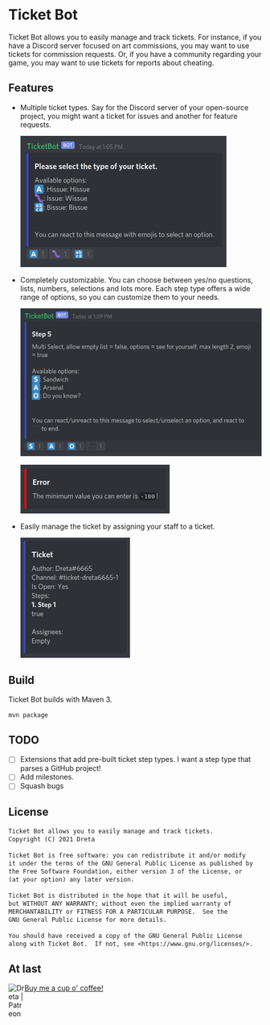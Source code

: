 # Ticket Bot

Ticket Bot allows you to easily manage and track tickets. For instance, if you have a Discord server focused on art
commissions, you may want to use tickets for commission requests. Or, if you have a community regarding your game, you
may want to use tickets for reports about cheating.

## Features

* Multiple ticket types. Say for the Discord server of your open-source project, you might want a ticket for issues and
  another for feature requests.

  ![Discord embed sent by TicketBot with color blue saying please select the type of your ticket.](images/img0.png)

* Completely customizable. You can choose between yes/no questions, lists, numbers, selections and lots more. Each step
  type offers a wide range of options, so you can customize them to your needs.

  ![Discord embed sent by TicketBot with color blue for step 5 of a ticket. This step is a multi select step and the available options are S for sandwich, A for arsenal and O for do you know. The information message reads you can react or unreact to this message to select or unselect an option, and react to the end emoji to end.](images/img1.png)

  ![Discord embed sent by TicketBot with color red for an error saying the minimum value you can enter is negative one hundred.](images/img2.png)

* Easily manage the ticket by assigning your staff to a ticket.

  ![Discord embed sent by TicketBot detailing a ticket showing the author, the channel, whether the ticket is open or not, the steps of the ticket and the assignees.](images/img3.png)

## Build

Ticket Bot builds with Maven 3.

```
mvn package
```

## TODO

- [ ] Extensions that add pre-built ticket step types. I want a step type that parses a GitHub project!
- [ ] Add milestones.
- [ ] Squash bugs

## License

```
Ticket Bot allows you to easily manage and track tickets.
Copyright (C) 2021 Dreta

Ticket Bot is free software: you can redistribute it and/or modify
it under the terms of the GNU General Public License as published by
the Free Software Foundation, either version 3 of the License, or
(at your option) any later version.

Ticket Bot is distributed in the hope that it will be useful,
but WITHOUT ANY WARRANTY; without even the implied warranty of
MERCHANTABILITY or FITNESS FOR A PARTICULAR PURPOSE.  See the
GNU General Public License for more details.

You should have received a copy of the GNU General Public License
along with Ticket Bot.  If not, see <https://www.gnu.org/licenses/>.
```

## At last

<a href="https://patreon.com/Dreta"><img align="left" alt="Dreta | Patreon" width="32px" src="https://image.flaticon.com/icons/svg/2111/2111548.svg" />
Buy me a cup o' coffee!</a>
